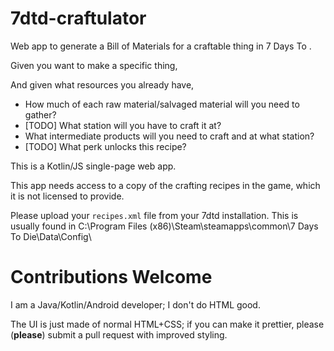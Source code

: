 # 7dtd-craftulator
Web app to generate a Bill of Materials for a craftable thing in 7 Days To .

Given you want to make a specific thing,

And given what resources you already have,

* How much of each raw material/salvaged material will you need to gather?
* [TODO] What station will you have to craft it at?
* What intermediate products will you need to craft and at what station?
* [TODO] What perk unlocks this recipe?


This is a Kotlin/JS single-page web app.

This app needs access to a copy of the crafting recipes in the game, 
which it is not licensed to provide. 

Please upload your `recipes.xml` file from your 7dtd installation. 
This is usually found in C:\Program Files (x86)\Steam\steamapps\common\7 Days To Die\Data\Config\


# Contributions Welcome

I am a Java/Kotlin/Android developer; I don't do HTML good.

The UI is just made of normal HTML+CSS; if you can make it prettier, please (**please**) submit a pull request with improved styling. 
